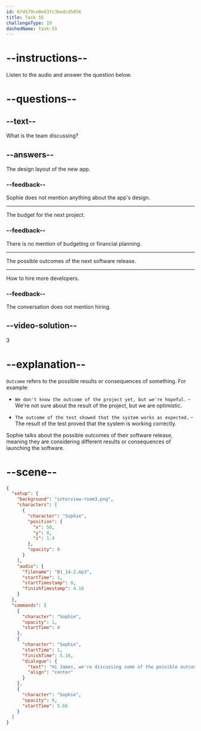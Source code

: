 ```yaml
---
id: 67d579ce0e63fc3bedcd5056
title: Task 55
challengeType: 19
dashedName: task-55
---
```


<!-- (Audio) Sophie: Hi, James. We're discussing some of the possible outcomes for our next software release. -->

# --instructions--

Listen to the audio and answer the question below.

# --questions--

## --text--

What is the team discussing?

## --answers--

The design layout of the new app.

### --feedback--

Sophie does not mention anything about the app's design.

---

The budget for the next project.

### --feedback--

There is no mention of budgeting or financial planning.

---

The possible outcomes of the next software release.

---

How to hire more developers.

### --feedback--

The conversation does not mention hiring.

## --video-solution--

3

# --explanation--

`Outcome` refers to the possible results or consequences of something. For example:

- `We don't know the outcome of the project yet, but we're hopeful.` - We're not sure about the result of the project, but we are optimistic.

- `The outcome of the test showed that the system works as expected.` - The result of the test proved that the system is working correctly.

Sophie talks about the possible outcomes of their software release, meaning they are considering different results or consequences of launching the software.

# --scene--

```json
{
  "setup": {
    "background": "interview-room3.png",
    "characters": [
      {
        "character": "Sophie",
        "position": {
          "x": 50,
          "y": 0,
          "z": 1.4
        },
        "opacity": 0
      }
    ],
    "audio": {
      "filename": "B1_14-2.mp3",
      "startTime": 1,
      "startTimestamp": 0,
      "finishTimestamp": 4.16
    }
  },
  "commands": [
    {
      "character": "Sophie",
      "opacity": 1,
      "startTime": 0
    },
    {
      "character": "Sophie",
      "startTime": 1,
      "finishTime": 5.16,
      "dialogue": {
        "text": "Hi James, we're discussing some of the possible outcomes of our next software release.",
        "align": "center"
      }
    },
    {
      "character": "Sophie",
      "opacity": 0,
      "startTime": 5.66
    }
  ]
}
```
